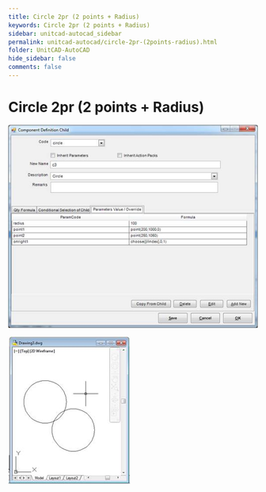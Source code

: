 ```yaml
---
title: Circle 2pr (2 points + Radius)
keywords: Circle 2pr (2 points + Radius)
sidebar: unitcad-autocad_sidebar
permalink: unitcad-autocad/circle-2pr-(2points-radius).html
folder: UnitCAD-AutoCAD
hide_sidebar: false
comments: false
---
```

# Circle 2pr (2 points + Radius)


![](/images/circle-2pr-component-def-child.jpg)

![](/images/circle-2pr-drawing3.jpg)
